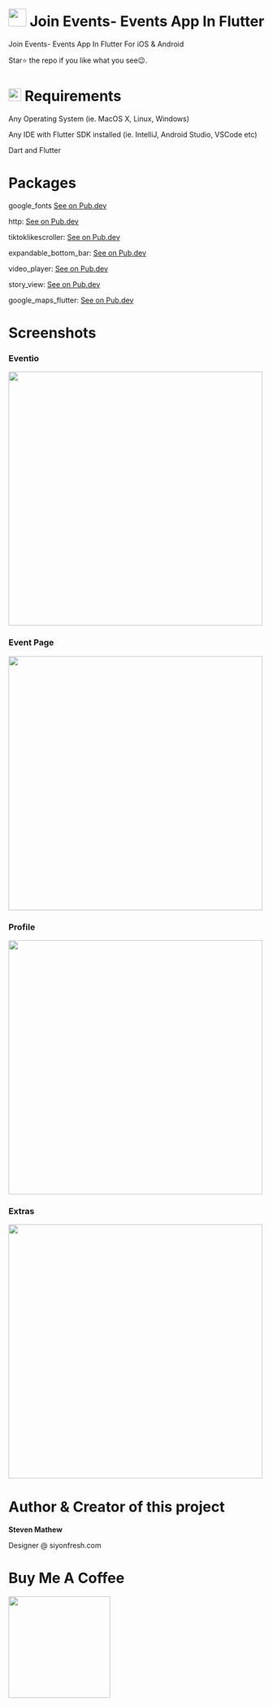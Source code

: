 # <img src="https://raw.githubusercontent.com/stevie1mat/Join-Events/main/images/logo.png" width="35"> Join Events- Events App In Flutter
 
 Join Events- Events App In Flutter For iOS & Android
 
 Star⭐ the repo if you like what you see😉.

# <img src="https://cdn.freebiesupply.com/logos/large/2x/visual-studio-code-logo-png-transparent.png" width="25"> Requirements
Any Operating System (ie. MacOS X, Linux, Windows)

Any IDE with Flutter SDK installed (ie. IntelliJ, Android Studio, VSCode etc)

Dart and Flutter

# Packages

google_fonts
<a href="https://pub.dev/packages/auto_size_text">See on Pub.dev</a>  

http: 
<a href="https://pub.dev/packages/http">See on Pub.dev</a>
  
tiktoklikescroller: 
<a href="https://pub.dev/packages/tiktoklikescroller">See on Pub.dev</a>

expandable_bottom_bar: 
<a href="https://pub.dev/packages/expandable_bottom_bar">See on Pub.dev</a>

video_player: 
<a href="https://pub.dev/packages/video_player">See on Pub.dev</a>

story_view:
<a href="https://pub.dev/packages/story_view">See on Pub.dev</a>

google_maps_flutter:
<a href="https://pub.dev/packages/google_maps_flutter">See on Pub.dev</a>

# Screenshots

<h3>Eventio</h3>
<img src="https://github.com/stevie1mat/Join-Events/blob/main/main.png" width="500">

<h3>Event Page</h3>
<img src="https://github.com/stevie1mat/Join-Events/blob/main/eventpage.png" width="500">

<h3>Profile</h3>
<img src="https://github.com/stevie1mat/Join-Events/blob/main/prof.png" width="500">

<h3>Extras</h3>
<img src="https://github.com/stevie1mat/Join-Events/blob/main/extras.png" width="500">


# Author & Creator of this project

<b>Steven Mathew</b>
 
Designer @ siyonfresh.com

# Buy Me A Coffee
<a href="https://rzp.io/l/jlOOFVXJ"><img src="https://s3.ap-southeast-1.amazonaws.com/images.deccanchronicle.com/dc-Cover-u0b349upqugfio195s4lpk8144-20190213120303.Medi.jpeg" width="200"></a>
